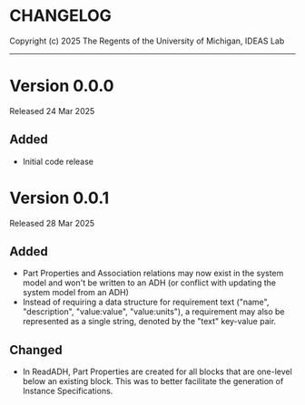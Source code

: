 # CHANGELOG

Copyright (c) 2025 The Regents of the University of Michigan, IDEAS Lab

***************

# Version 0.0.0

Released 24 Mar 2025

## Added

- Initial code release

# Version 0.0.1

Released 28 Mar 2025

## Added

- Part Properties and Association relations may now exist in the system model and won't be written to an ADH (or conflict with updating the system model from an ADH)
- Instead of requiring a data structure for requirement text ("name", "description", "value:value", "value:units"), a requirement may also be represented as a single string, denoted by the "text" key-value pair.

## Changed

- In ReadADH, Part Properties are created for all blocks that are one-level below an existing block. This was to better facilitate the generation of Instance Specifications.
